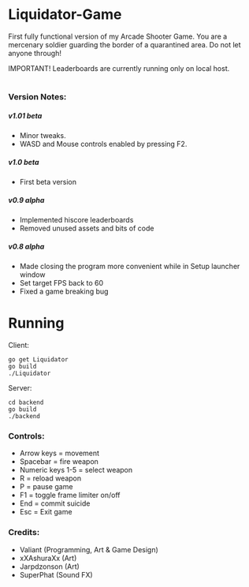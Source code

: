# Liquidator-Game
First fully functional version of my Arcade Shooter Game. You are a mercenary soldier guarding the border of a quarantined area. Do not let anyone through!

IMPORTANT! Leaderboards are currently running only on local host.

#
### Version Notes:
##### v1.01 beta
- Minor tweaks.
- WASD and Mouse controls enabled by pressing F2.
##### v1.0 beta
- First beta version
##### v0.9 alpha
- Implemented hiscore leaderboards
- Removed unused assets and bits of code
##### v0.8 alpha
- Made closing the program more convenient while in Setup launcher window
- Set target FPS back to 60
- Fixed a game breaking bug
#

# Running
Client:
```
go get Liquidator
go build
./Liquidator
```
Server:
```
cd backend
go build
./backend
```
### Controls:
- Arrow keys = movement
- Spacebar = fire weapon
- Numeric keys 1-5 = select weapon
- R = reload weapon
- P = pause game
- F1 = toggle frame limiter on/off
- End = commit suicide
- Esc = Exit game

### Credits:
- Valiant (Programming, Art & Game Design)
- xXAshuraXx (Art)
- Jarpdzonson (Art)
- SuperPhat (Sound FX)
